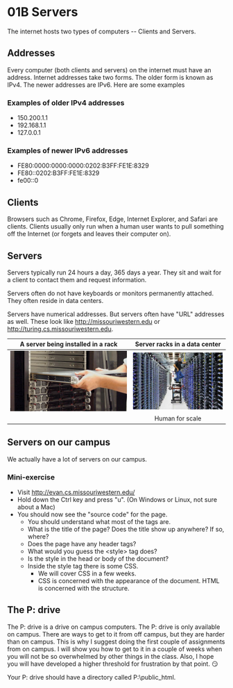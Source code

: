 # 01B Servers

The internet hosts two types of computers -- Clients and Servers.

## Addresses

Every computer (both clients and servers) on the internet must have an address.  Internet addresses take two forms.  The older form is known as IPv4.  The newer addresses are IPv6. Here are some examples

### Examples of older IPv4 addresses

* 150.200.1.1
* 192.168.1.1
* 127.0.0.1

### Examples of newer IPv6 addresses

* FE80:0000:0000:0000:0202:B3FF:FE1E:8329
* FE80::0202:B3FF:FE1E:8329
* fe00::0

## Clients

Browsers such as Chrome, Firefox, Edge, Internet Explorer, and Safari are clients.  Clients usually only run when a human user wants to pull something off the Internet (or forgets and leaves their computer on).

## Servers

Servers typically run 24 hours a day, 365 days a year. They sit and wait for a client to contact them and request information.

Servers often do not have keyboards or monitors permanently attached.  They often reside in data centers.

Servers have numerical addresses.  But servers often have "URL" addresses as well.  These look like http://missouriwestern.edu or http://turing.cs.missouriwestern.edu.

| A server being installed in a rack|Server racks in a data center|
|:---:|:---:|
|![Server in a rack](images/Rackmount-Server.jpg)|![A Data Center ](images/google-people-14-e1402017295557.jpg)|
| |Human for scale|

## Servers on our campus

We actually have a lot of servers on our campus.

### Mini-exercise

* Visit http://evan.cs.missouriwestern.edu/
* Hold down the Ctrl key and press "u".  (On Windows or Linux, not sure about a Mac)
* You should now see the "source code" for the page.  
  * You should understand what most of the tags are.
  * What is the title of the page?  Does the title show up anywhere?  If so, where?
  * Does the page have any header tags?
  * What would you guess the &lt;style&gt; tag does?
  * Is the style in the head or body of the document?
  * Inside the style tag there is some CSS.  
    * We will cover CSS in a few weeks.  
    * CSS is concerned with the appearance of the document.  HTML is concerned with the structure.

## The P: drive

The P: drive is a drive on campus computers.  The P: drive is only available on campus.  There are ways to get to it from off campus, but they are harder than on campus.  This is why I suggest doing the first couple of assignments from on campus.  I will show you how to get to it in a couple of weeks when you will not be so overwhelmed by other things in the class.  Also, I hope you will have developed a higher threshold for frustration by that point. :smirk:

Your P: drive should have a directory called P:\public_html.

